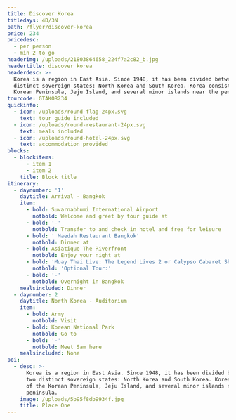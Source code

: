 ```yaml
---
title: Discover Korea
titledays: 4D/3N
path: /flyer/discover-korea
price: 234
pricedesc:
  - per person
  - min 2 to go
headerimg: /uploads/21803864658_224f7a2c82_b.jpg
headertitle: discover korea
headerdesc: >-
  Korea is a region in East Asia. Since 1948, it has been divided between two
  distinct sovereign states: North Korea and South Korea. Korea consists of the
  Korean Peninsula, Jeju Island, and several minor islands near the peninsula.
tourcode: GTAKOR234
quickinfo:
  - icon: /uploads/round-flag-24px.svg
    text: tour guide included
  - icon: /uploads/round-restaurant-24px.svg
    text: meals included
  - icon: /uploads/round-hotel-24px.svg
    text: accommodation provided
blocks:
  - blockitems:
      - item 1
      - item 2
    title: Block title
itinerary:
  - daynumber: '1'
    daytitle: Arrival - Bangkok
    item:
      - bold: Suvarnabhumi International Airport
        notbold: Welcome and greet by tour guide at
      - bold: '-'
        notbold: Transfer to and check in hotel and free for leisure
      - bold: ' Maedah Restaurant Bangkok'
        notbold: Dinner at
      - bold: Asiatique The Riverfront
        notbold: Enjoy your night at
      - bold: 'Muay Thai Live: The Legend Lives 2 or Calypso Cabaret Show'
        notbold: 'Optional Tour:'
      - bold: '-'
        notbold: Overnight in Bangkok
    mealsincluded: Dinner
  - daynumber: 2
    daytitle: North Korea - Auditorium
    item:
      - bold: Army
        notbold: Visit
      - bold: Korean National Park
        notbold: Go to
      - bold: '-'
        notbold: Meet Sam here
    mealsincluded: None
poi:
  - desc: >-
      Korea is a region in East Asia. Since 1948, it has been divided between
      two distinct sovereign states: North Korea and South Korea. Korea consists
      of the Korean Peninsula, Jeju Island, and several minor islands near the
      peninsula.
    image: /uploads/5b95f8db9934f.jpg
    title: Place One
---
```


